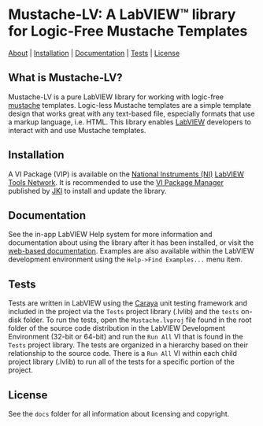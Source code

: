 # Mustache-LV: A LabVIEW&trade; library for Logic-Free Mustache Templates 

[About](#what-is-mustache-lv) | [Installation](#installation) | [Documentation](#documentation) | [Tests](#tests) | [License](#license)

## What is Mustache-LV?

Mustache-LV is a pure LabVIEW library for working with logic-free [mustache](https://mustache.github.io/) templates. Logic-less Mustache templates are a simple template design that works great with any text-based file, especially formats that use a markup language, i.e. HTML. This library enables [LabVIEW](https://www.ni.com/labview) developers to interact with and use Mustache templates.

## Installation

A VI Package (VIP) is available on the [National Instruments (NI)](http://www.ni.com) [LabVIEW Tools Network](http://www.ni.com/labview-tools-network/). It is recommended to use the [VI Package Manager](https://vipm.jki.net/) published by [JKI](http://jki.net/) to install and update the library.

## Documentation

See the in-app LabVIEW Help system for more information and documentation about using the library after it has been installed, or visit the [web-based documentation](https://help.fieldrndservices.com/mustache-lv). Examples are also available within the LabVIEW development environment using the `Help->Find Examples...` menu item.

## Tests

Tests are written in LabVIEW using the [Caraya](https://github.com/JKISoftware/Caraya) unit testing framework and included in the project via the `Tests` project library (.lvlib) and the `tests` on-disk folder. To run the tests, open the `Mustache.lvproj` file found in the root folder of the source code distribution in the LabVIEW Development Environment (32-bit or 64-bit) and run the `Run All` VI that is found in the `Tests` project library. The tests are organized in a hierarchy based on their relationship to the source code. There is a `Run All` VI within each child project library (.lvlib) to run all of the tests for a specific portion of the project.

## License

See the `docs` folder for all information about licensing and copyright.


